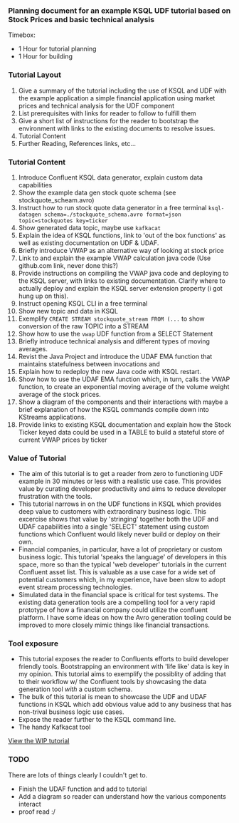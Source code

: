 ### Planning document for an example KSQL UDF tutorial based on Stock Prices and basic technical analysis

Timebox:
* 1 Hour for tutorial planning
* 1 Hour for building

### Tutorial Layout
1. Give a summary of the tutorial including the use of KSQL and UDF with the example application a simple financial application using market prices and technical analysis for the UDF component
2. List prerequisites with links for reader to follow to fulfill them
3. Give a short list of instructions for the reader to bootstrap the environment with links to the existing documents to resolve issues.
4. Tutorial Content
5. Further Reading, References links, etc...

### Tutorial Content
1. Introduce Confluent KSQL data generator, explain custom data capabilities
1. Show the example data gen stock quote schema (see stockquote_scheam.avro)
1. Instruct how to run stock quote data generator in a free terminal
```ksql-datagen schema=./stockquote_schema.avro format=json topic=stockquotes key=ticker```
1. Show generated data topic, maybe use `kafkacat`
1. Explain the idea of KSQL functions, link to 'out of the box functions' as well as existing documentation on UDF & UDAF.
1. Briefly introduce VWAP as an alternative way of looking at stock price
1. Link to and explain the example VWAP calculation java code (Use github.com link, never done this?)
1. Provide instructions on compiling the VWAP java code and deploying to the KSQL server, with links to existing documentation.  Clarify where to actually deploy and explain the KSQL server extension property (i got hung up on this).
1. Instruct opening KSQL CLI in a free terminal
1. Show new topic and data in KSQL
1. Exemplify `CREATE STREAM stockquote_stream FROM (...` to show conversion of the raw TOPIC into a STREAM
1. Show how to use the `vwap` UDF function from a SELECT Statement
1. Briefly introduce technical analysis and different types of moving averages.
1. Revist the Java Project and introduce the UDAF EMA function that maintains statefulness between invocations and
1. Explain how to redeploy the new Java code with KSQL restart.
1. Show how to use the UDAF EMA function which, in turn, calls the VWAP function, to create an exponential moving average of the volume weight average of the stock prices.
1. Show a diagram of the components and their interactions with maybe a brief explanation of how the KSQL commands compile down into KStreams applications.
1. Provide links to existing KSQL documentation and explain how the Stock Ticker keyed data could be used in a TABLE to build a stateful store of current VWAP prices by ticker

### Value of Tutorial
* The aim of this tutorial is to get a reader from zero to functioning UDF example in 30 minutes or less with a realistic use case.  This provides value by curating developer productivity and aims to reduce developer frustration with the tools. 
* This tutorial narrows in on the UDF functions in KSQL which provides deep value to customers with extraordinary business logic.  This excercise shows that value by 'stringing' together both the UDF and UDAF capabilities into a single 'SELECT' statement using custom functions which Confluent would likely never build or deploy on their own.
* Financial companies, in particular, have a lot of proprietary or custom business logic.  This tutorial 'speaks the language' of developers in this space, more so than the typical 'web developer' tutorials in the current Confluent asset list.  This is valuable as a use case for a wide set of potential customers which, in my experience, have been slow to adopt event stream processing technologies.
* Simulated data in the financial space is critical for test systems.  The existing data generation tools are a compelling tool for a very rapid prototype of how a financial company could utilize the confluent platform.  I have some ideas on how the Avro generation tooling could be improved to more closely mimic things like financial transactions.

### Tool exposure
* This tutorial exposes the reader to Confluents efforts to build developer friendly tools.  Bootstrapping an environment with 'life like' data is key in my opinion.  This tutorial aims to exemplify the possiblity of adding that to their workflow w/ the Confluent tools by showcasing the data generation tool _with_ a custom schema.
* The bulk of this tutorial is mean to showcase the UDF and UDAF functions in KSQL which add obvious value add to any business that has non-trival business logic use cases.
* Expose the reader further to the KSQL command line. 
* The handy Kafkacat tool

[View the WIP tutorial](TUTORIAL.md)

### TODO
There are lots of things clearly I couldn't get to.
* Finish the UDAF function and add to tutorial
* Add a diagram so reader can understand how the various components interact
* proof read :/
